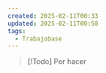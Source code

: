 ```yaml
---
created: 2025-02-11T00:33
updated: 2025-02-11T00:58
tags:
  - Trabajobase
---
```

>[!Todo]
>Por hacer
